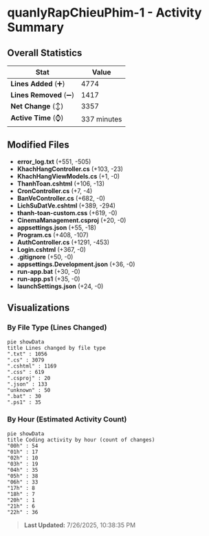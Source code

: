 # quanlyRapChieuPhim-1 - Activity Summary 

## Overall Statistics

| Stat                   | Value                                                             |
| ---------------------- | ----------------------------------------------------------------- |
| **Lines Added** (➕)   | 4774                                          |
| **Lines Removed** (➖) | 1417                                        |
| **Net Change** (↕)    | 3357                |
| **Active Time** (⌚)   | 337 minutes |


## Modified Files
- **error_log.txt** (+551, -505)
- **KhachHangController.cs** (+103, -23)
- **KhachHangViewModels.cs** (+1, -0)
- **ThanhToan.cshtml** (+106, -13)
- **CronController.cs** (+7, -4)
- **BanVeController.cs** (+682, -0)
- **LichSuDatVe.cshtml** (+389, -294)
- **thanh-toan-custom.css** (+619, -0)
- **CinemaManagement.csproj** (+20, -0)
- **appsettings.json** (+55, -18)
- **Program.cs** (+408, -107)
- **AuthController.cs** (+1291, -453)
- **Login.cshtml** (+367, -0)
- **.gitignore** (+50, -0)
- **appsettings.Development.json** (+36, -0)
- **run-app.bat** (+30, -0)
- **run-app.ps1** (+35, -0)
- **launchSettings.json** (+24, -0)

## Visualizations

### By File Type (Lines Changed)

```mermaid
pie showData
title Lines changed by file type
".txt" : 1056
".cs" : 3079
".cshtml" : 1169
".css" : 619
".csproj" : 20
".json" : 133
"unknown" : 50
".bat" : 30
".ps1" : 35
```

### By Hour (Estimated Activity Count)

```mermaid
pie showData
title Coding activity by hour (count of changes)
"00h" : 54
"01h" : 17
"02h" : 10
"03h" : 19
"04h" : 35
"05h" : 38
"06h" : 33
"17h" : 8
"18h" : 7
"20h" : 1
"21h" : 6
"22h" : 36
```


> **Last Updated:** 7/26/2025, 10:38:35 PM